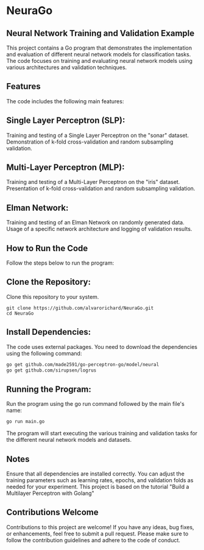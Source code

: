 # NeuraGo

## Neural Network Training and Validation Example

This project contains a Go program that demonstrates the implementation and evaluation of different neural network models for classification tasks. The code focuses on training and evaluating neural network models using various architectures and validation techniques.

## Features
The code includes the following main features:

## Single Layer Perceptron (SLP):

Training and testing of a Single Layer Perceptron on the "sonar" dataset.
Demonstration of k-fold cross-validation and random subsampling validation.

## Multi-Layer Perceptron (MLP):

Training and testing of a Multi-Layer Perceptron on the "iris" dataset.
Presentation of k-fold cross-validation and random subsampling validation.


## Elman Network:

Training and testing of an Elman Network on randomly generated data.
Usage of a specific network architecture and logging of validation results.

## How to Run the Code

Follow the steps below to run the program:

## Clone the Repository:

Clone this repository to your system.

```
git clone https://github.com/alvarorichard/NeuraGo.git
cd NeuraGo
```
## Install Dependencies:

The code uses external packages. You need to download the dependencies using the following command:

```bash
go get github.com/made2591/go-perceptron-go/model/neural
go get github.com/sirupsen/logrus
```

## Running the Program:

Run the program using the go run command followed by the main file's name:
```bash
go run main.go
```
The program will start executing the various training and validation tasks for the different neural network models and datasets.

## Notes

Ensure that all dependencies are installed correctly.
You can adjust the training parameters such as learning rates, epochs, and validation folds as needed for your experiment.
This project is based on the tutorial "Build a Multilayer Perceptron with Golang"

## Contributions Welcome

Contributions to this project are welcome! If you have any ideas, bug fixes, or enhancements, feel free to submit a pull request. Please make sure to follow the contribution guidelines and adhere to the code of conduct.









